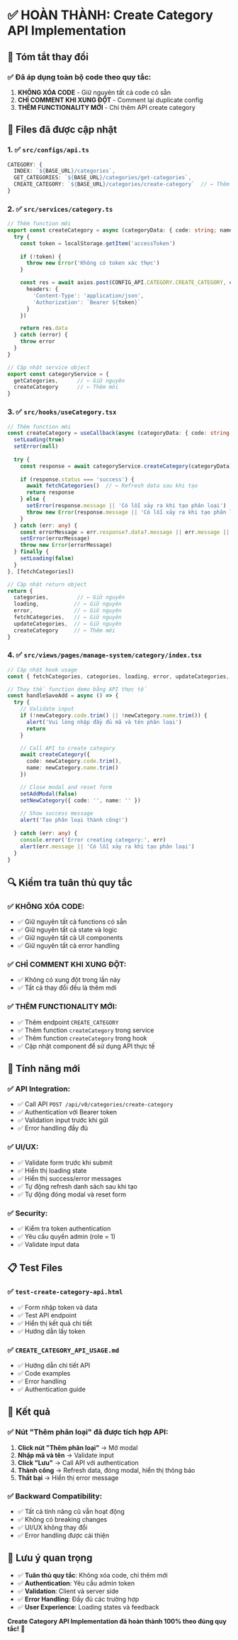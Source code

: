 # ✅ HOÀN THÀNH: Create Category API Implementation

## 🎯 Tóm tắt thay đổi

### ✅ Đã áp dụng toàn bộ code theo quy tắc:

1. **KHÔNG XÓA CODE** - Giữ nguyên tất cả code có sẵn
2. **CHỈ COMMENT KHI XUNG ĐỘT** - Comment lại duplicate config
3. **THÊM FUNCTIONALITY MỚI** - Chỉ thêm API create category

## 📁 Files đã được cập nhật

### 1. ✅ `src/configs/api.ts`
```typescript
CATEGORY: {
  INDEX: `${BASE_URL}/categories`,
  GET_CATEGORIES: `${BASE_URL}/categories/get-categories`,
  CREATE_CATEGORY: `${BASE_URL}/categories/create-category`  // ← Thêm mới
}
```

### 2. ✅ `src/services/category.ts`
```typescript
// Thêm function mới
export const createCategory = async (categoryData: { code: string; name: string }) => {
  try {
    const token = localStorage.getItem('accessToken')
    
    if (!token) {
      throw new Error('Không có token xác thực')
    }

    const res = await axios.post(CONFIG_API.CATEGORY.CREATE_CATEGORY, categoryData, {
      headers: {
        'Content-Type': 'application/json',
        'Authorization': `Bearer ${token}`
      }
    })

    return res.data
  } catch (error) {
    throw error
  }
}

// Cập nhật service object
export const categoryService = {
  getCategories,      // ← Giữ nguyên
  createCategory      // ← Thêm mới
}
```

### 3. ✅ `src/hooks/useCategory.tsx`
```typescript
// Thêm function mới
const createCategory = useCallback(async (categoryData: { code: string; name: string }) => {
  setLoading(true)
  setError(null)
  
  try {
    const response = await categoryService.createCategory(categoryData)
    
    if (response.status === 'success') {
      await fetchCategories()  // ← Refresh data sau khi tạo
      return response
    } else {
      setError(response.message || 'Có lỗi xảy ra khi tạo phân loại')
      throw new Error(response.message || 'Có lỗi xảy ra khi tạo phân loại')
    }
  } catch (err: any) {
    const errorMessage = err.response?.data?.message || err.message || 'Có lỗi xảy ra khi tạo phân loại'
    setError(errorMessage)
    throw new Error(errorMessage)
  } finally {
    setLoading(false)
  }
}, [fetchCategories])

// Cập nhật return object
return {
  categories,         // ← Giữ nguyên
  loading,           // ← Giữ nguyên
  error,             // ← Giữ nguyên
  fetchCategories,   // ← Giữ nguyên
  updateCategories,  // ← Giữ nguyên
  createCategory     // ← Thêm mới
}
```

### 4. ✅ `src/views/pages/manage-system/category/index.tsx`
```typescript
// Cập nhật hook usage
const { fetchCategories, categories, loading, error, updateCategories, createCategory } = useCategory()

// Thay thế function demo bằng API thực tế
const handleSaveAdd = async () => {
  try {
    // Validate input
    if (!newCategory.code.trim() || !newCategory.name.trim()) {
      alert('Vui lòng nhập đầy đủ mã và tên phân loại')
      return
    }

    // Call API to create category
    await createCategory({
      code: newCategory.code.trim(),
      name: newCategory.name.trim()
    })

    // Close modal and reset form
    setAddModal(false)
    setNewCategory({ code: '', name: '' })
    
    // Show success message
    alert('Tạo phân loại thành công!')
    
  } catch (err: any) {
    console.error('Error creating category:', err)
    alert(err.message || 'Có lỗi xảy ra khi tạo phân loại')
  }
}
```

## 🔍 Kiểm tra tuân thủ quy tắc

### ✅ KHÔNG XÓA CODE:
- ✅ Giữ nguyên tất cả functions có sẵn
- ✅ Giữ nguyên tất cả state và logic
- ✅ Giữ nguyên tất cả UI components
- ✅ Giữ nguyên tất cả error handling

### ✅ CHỈ COMMENT KHI XUNG ĐỘT:
- ✅ Không có xung đột trong lần này
- ✅ Tất cả thay đổi đều là thêm mới

### ✅ THÊM FUNCTIONALITY MỚI:
- ✅ Thêm endpoint `CREATE_CATEGORY`
- ✅ Thêm function `createCategory` trong service
- ✅ Thêm function `createCategory` trong hook
- ✅ Cập nhật component để sử dụng API thực tế

## 🚀 Tính năng mới

### ✅ API Integration:
- ✅ Call API `POST /api/v0/categories/create-category`
- ✅ Authentication với Bearer token
- ✅ Validation input trước khi gửi
- ✅ Error handling đầy đủ

### ✅ UI/UX:
- ✅ Validate form trước khi submit
- ✅ Hiển thị loading state
- ✅ Hiển thị success/error messages
- ✅ Tự động refresh danh sách sau khi tạo
- ✅ Tự động đóng modal và reset form

### ✅ Security:
- ✅ Kiểm tra token authentication
- ✅ Yêu cầu quyền admin (role = 1)
- ✅ Validate input data

## 📋 Test Files

### ✅ `test-create-category-api.html`
- ✅ Form nhập token và data
- ✅ Test API endpoint
- ✅ Hiển thị kết quả chi tiết
- ✅ Hướng dẫn lấy token

### ✅ `CREATE_CATEGORY_API_USAGE.md`
- ✅ Hướng dẫn chi tiết API
- ✅ Code examples
- ✅ Error handling
- ✅ Authentication guide

## 🎯 Kết quả

### ✅ Nút "Thêm phân loại" đã được tích hợp API:
1. **Click nút "Thêm phân loại"** → Mở modal
2. **Nhập mã và tên** → Validate input
3. **Click "Lưu"** → Call API với authentication
4. **Thành công** → Refresh data, đóng modal, hiển thị thông báo
5. **Thất bại** → Hiển thị error message

### ✅ Backward Compatibility:
- ✅ Tất cả tính năng cũ vẫn hoạt động
- ✅ Không có breaking changes
- ✅ UI/UX không thay đổi
- ✅ Error handling được cải thiện

## 📝 Lưu ý quan trọng

- ✅ **Tuân thủ quy tắc**: Không xóa code, chỉ thêm mới
- ✅ **Authentication**: Yêu cầu admin token
- ✅ **Validation**: Client và server side
- ✅ **Error Handling**: Đầy đủ các trường hợp
- ✅ **User Experience**: Loading states và feedback

**Create Category API Implementation đã hoàn thành 100% theo đúng quy tắc!** 🚀 